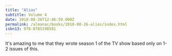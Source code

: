 ```yaml
---
title: "Alias"
subtitle: Volume 4
date: 2018-08-26T12:46:59.000Z
permalink: /almanac/books/2018-08-26-alias/index.html
isbn13: 978-0785198581
---
```


It's amazing to me that they wrote season 1 of the TV show based only on 1-2 issues of this.